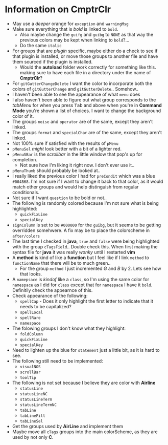 # Information on **CmptrClr**
- May use a *deeper* orange for `exception` and `warningMsg`
- Make sure everything that is *bold* is linked to `bold`.
  - Also maybe change the `guifg` and `guibg` to `NONE` as that way the
      previous colors may be kept when linking to `bold`?...
  - Do the same `italic`
- For groups that are *plugin* specific, maybe either do a check to see if that
    plugin is installed, or move those groups to another file and have them
    sourced if the plugin is installed.
  - Would the **autoload** folder work correctly for something like this.
      making sure to have each file in a directory under the name of
      **CmptrClr**?
- For `gitGutterChangeDelete` I want the color to incorporate both the colors
    of `gitGutterChange` and `gitGutterDelete`..  Somehow..
- I haven't been able to see the appearance of what `menu` does
- I also haven't been able to figure out what group corresponds to the
    *tabMenu* for when you press <kbd>Tab</kbd> and above when you're in
    **Command Mode** you're shown a list of choices.  I want to change the
    background color of it.
- The groups `noise` and `operator` are of the same, except  they aren't
    linked.
- The groups `format` and `specialChar` are of the same, except they aren't
    linked.
- Not 100% sure if satisfied with the results of `pMenu`
- `pMenuSel` *might* look better with a bit of a lighter red.
- `pMenuSBar` is the *scrollbar* in the little window that pop's up for
    completion.
  - Not sure how I'm liking it right now.  I don't ever use it..
- `pMenuThumb` should probably be looked at..
- I really liked the previous color I had for `preCondit` which was a blue
    `#004868`.  I'm not sure if I want to change it back to that color, as it
    would match other groups and would help distinguish from regular
    conditionals.
- Not sure if I want `question` to be bold or not..
- The following is randomly colored because I'm not sure what is being
    highlighted:
  - `quickFixLine`
  - `specialKey`
- `signColumn` is set to be `#000000` for the `guibg`, but it seems to be
    getting overridden somehwere.  A fix may be to place the colorscheme in
    `after/colors`
- The last time I checked in **java**, `true` and `false` were being
    highlighted with the group `cTagsField`..  Double check this.  When first
    making the syntax file for **java** it was really *wonky* until I restarted
    **vim**
- A **method** is kind of like a **function** but I feel like if I link
    `method` to `functionName` that there will be to much green..
  - For the group `method` I just incremented *G* and *B* by 2.  Lets see how
      that looks.
- A `namepsace` is *kindof* like a `class`, so I'm using the same color for
    `namespace` as I did for `class` except that for `namespace` I have it
    `bold`.  Definitily check the appearnce of this.
- Check appearance of the following:
  - `spellCap` - Does it only highlight the first letter to indicate that it
      needs to be capitalized?
  - `spellLocal`
  - `spellRare`
  - `namespace`
- The folowing groups I don't know what they highlight:
  - `foldColumn`
  - `quickFixLine`
  - `specialKey`
- Need to lighten up the blue for `statement` just a little bit, as it is hard
    to see.
- The following still need to be implemented:
  - `visualNOS`
  - `scrollBar`
  - `toolTip`
- The following is not set because I believe they are color with **Airline**
  - `statusLine`
  - `statusLineNC`
  - `statusLineTerm`
  - `statusLineTermNC`
  - `tabLine`
  - `tabLineFill`
  - `tabLineSel`
- Get the groups used by **AirLine** and implement them
- Maybe move all `cTags` groups into the main colorScheme, as they are used by
    not only **C**.
